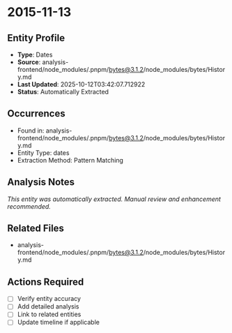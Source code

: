 # 2015-11-13

## Entity Profile
- **Type**: Dates
- **Source**: analysis-frontend/node_modules/.pnpm/bytes@3.1.2/node_modules/bytes/History.md
- **Last Updated**: 2025-10-12T03:42:07.712922
- **Status**: Automatically Extracted

## Occurrences
- Found in: analysis-frontend/node_modules/.pnpm/bytes@3.1.2/node_modules/bytes/History.md
- Entity Type: dates
- Extraction Method: Pattern Matching

## Analysis Notes
*This entity was automatically extracted. Manual review and enhancement recommended.*

## Related Files
- analysis-frontend/node_modules/.pnpm/bytes@3.1.2/node_modules/bytes/History.md

## Actions Required
- [ ] Verify entity accuracy
- [ ] Add detailed analysis
- [ ] Link to related entities
- [ ] Update timeline if applicable
